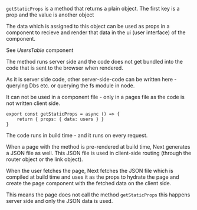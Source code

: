 `getStaticProps` is a method that returns a plain object. The first key is a prop and the value is another object

The data which is assigned to this object can be used as props in a component to recieve and render that data in the ui (user interface) of the component.

See _UsersTable_ component

The method runs server side and the code does not get bundled into the code that is sent to the browser when rendered.

As it is server side code, other server-side-code can be written here - querying Dbs etc. or querying the fs module in node.

It can not be used in a component file - only in a pages file as the code is not written client side.

```
export const getStaticProps = async () => {
    return { props: { data: users } }
}
```

The code runs in build time - and it runs on every request.

When a page with the method is pre-rendered at build time, Next generates a JSON file as well. This JSON file is used in client-side routing (through the router object or the link object).

When the user fetches the page, Next fetches the JSON file which is compiled at build time and uses it as the props to hydrate the page and create the page component with the fetched data on the client side.

This means the page does not call the method `getStaticProps` this happens server side and only the JSON data is used.
